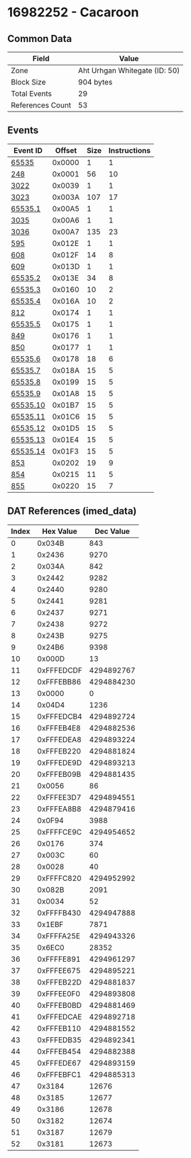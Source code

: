 # 16982252 - Cacaroon

## Common Data

| Field            | Value                         |
|------------------|-------------------------------|
| Zone             | Aht Urhgan Whitegate (ID: 50) |
| Block Size       | 904 bytes                     |
| Total Events     | 29                            |
| References Count | 53                            |

## Events

| Event ID                  | Offset   |   Size |   Instructions |
|---------------------------|----------|--------|----------------|
| [65535](./65535.md)       | 0x0000   |      1 |              1 |
| [248](./248.md)           | 0x0001   |     56 |             10 |
| [3022](./3022.md)         | 0x0039   |      1 |              1 |
| [3023](./3023.md)         | 0x003A   |    107 |             17 |
| [65535.1](./65535.1.md)   | 0x00A5   |      1 |              1 |
| [3035](./3035.md)         | 0x00A6   |      1 |              1 |
| [3036](./3036.md)         | 0x00A7   |    135 |             23 |
| [595](./595.md)           | 0x012E   |      1 |              1 |
| [608](./608.md)           | 0x012F   |     14 |              8 |
| [609](./609.md)           | 0x013D   |      1 |              1 |
| [65535.2](./65535.2.md)   | 0x013E   |     34 |              8 |
| [65535.3](./65535.3.md)   | 0x0160   |     10 |              2 |
| [65535.4](./65535.4.md)   | 0x016A   |     10 |              2 |
| [812](./812.md)           | 0x0174   |      1 |              1 |
| [65535.5](./65535.5.md)   | 0x0175   |      1 |              1 |
| [849](./849.md)           | 0x0176   |      1 |              1 |
| [850](./850.md)           | 0x0177   |      1 |              1 |
| [65535.6](./65535.6.md)   | 0x0178   |     18 |              6 |
| [65535.7](./65535.7.md)   | 0x018A   |     15 |              5 |
| [65535.8](./65535.8.md)   | 0x0199   |     15 |              5 |
| [65535.9](./65535.9.md)   | 0x01A8   |     15 |              5 |
| [65535.10](./65535.10.md) | 0x01B7   |     15 |              5 |
| [65535.11](./65535.11.md) | 0x01C6   |     15 |              5 |
| [65535.12](./65535.12.md) | 0x01D5   |     15 |              5 |
| [65535.13](./65535.13.md) | 0x01E4   |     15 |              5 |
| [65535.14](./65535.14.md) | 0x01F3   |     15 |              5 |
| [853](./853.md)           | 0x0202   |     19 |              9 |
| [854](./854.md)           | 0x0215   |     11 |              5 |
| [855](./855.md)           | 0x0220   |     15 |              7 |

## DAT References (imed_data)

|   Index | Hex Value   |   Dec Value |
|---------|-------------|-------------|
|       0 | 0x034B      |         843 |
|       1 | 0x2436      |        9270 |
|       2 | 0x034A      |         842 |
|       3 | 0x2442      |        9282 |
|       4 | 0x2440      |        9280 |
|       5 | 0x2441      |        9281 |
|       6 | 0x2437      |        9271 |
|       7 | 0x2438      |        9272 |
|       8 | 0x243B      |        9275 |
|       9 | 0x24B6      |        9398 |
|      10 | 0x000D      |          13 |
|      11 | 0xFFFEDCDF  |  4294892767 |
|      12 | 0xFFFEBB86  |  4294884230 |
|      13 | 0x0000      |           0 |
|      14 | 0x04D4      |        1236 |
|      15 | 0xFFFEDCB4  |  4294892724 |
|      16 | 0xFFFEB4E8  |  4294882536 |
|      17 | 0xFFFEDEA8  |  4294893224 |
|      18 | 0xFFFEB220  |  4294881824 |
|      19 | 0xFFFEDE9D  |  4294893213 |
|      20 | 0xFFFEB09B  |  4294881435 |
|      21 | 0x0056      |          86 |
|      22 | 0xFFFEE3D7  |  4294894551 |
|      23 | 0xFFFEA8B8  |  4294879416 |
|      24 | 0x0F94      |        3988 |
|      25 | 0xFFFFCE9C  |  4294954652 |
|      26 | 0x0176      |         374 |
|      27 | 0x003C      |          60 |
|      28 | 0x0028      |          40 |
|      29 | 0xFFFFC820  |  4294952992 |
|      30 | 0x082B      |        2091 |
|      31 | 0x0034      |          52 |
|      32 | 0xFFFFB430  |  4294947888 |
|      33 | 0x1EBF      |        7871 |
|      34 | 0xFFFFA25E  |  4294943326 |
|      35 | 0x6EC0      |       28352 |
|      36 | 0xFFFFE891  |  4294961297 |
|      37 | 0xFFFEE675  |  4294895221 |
|      38 | 0xFFFEB22D  |  4294881837 |
|      39 | 0xFFFEE0F0  |  4294893808 |
|      40 | 0xFFFEB0BD  |  4294881469 |
|      41 | 0xFFFEDCAE  |  4294892718 |
|      42 | 0xFFFEB110  |  4294881552 |
|      43 | 0xFFFEDB35  |  4294892341 |
|      44 | 0xFFFEB454  |  4294882388 |
|      45 | 0xFFFEDE67  |  4294893159 |
|      46 | 0xFFFEBFC1  |  4294885313 |
|      47 | 0x3184      |       12676 |
|      48 | 0x3185      |       12677 |
|      49 | 0x3186      |       12678 |
|      50 | 0x3182      |       12674 |
|      51 | 0x3187      |       12679 |
|      52 | 0x3181      |       12673 |
